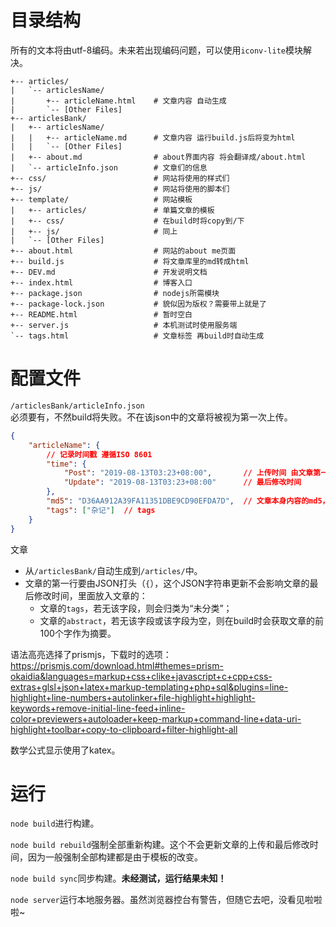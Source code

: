 
# 目录结构

所有的文本将由utf-8编码。未来若出现编码问题，可以使用`iconv-lite`模块解决。


```
+-- articles/
|   `-- articlesName/
|       +-- articleName.html    # 文章内容 自动生成
|       `-- [Other Files]
+-- articlesBank/
|   +-- articlesName/
|   |   +-- articleName.md      # 文章内容 运行build.js后将变为html
|   |   `-- [Other Files]
|   +-- about.md                # about界面内容 将会翻译成/about.html
|   `-- articleInfo.json        # 文章们的信息
+-- css/                        # 网站将使用的样式们
+-- js/                         # 网站将使用的脚本们
+-- template/                   # 网站模板
|   +-- articles/               # 单篇文章的模板
|   +-- css/                    # 在build时将copy到/下
|   +-- js/                     # 同上
|   `-- [Other Files]
+-- about.html                  # 网站的about me页面
+-- build.js                    # 将文章库里的md转成html
+-- DEV.md                      # 开发说明文档
+-- index.html                  # 博客入口
+-- package.json                # nodejs所需模块
+-- package-lock.json           # 貌似因为版权？需要带上就是了
+-- README.html                 # 暂时空白
+-- server.js                   # 本机测试时使用服务端
`-- tags.html                   # 文章标签 再build时自动生成
```

# 配置文件

`/articlesBank/articleInfo.json`  
必须要有，不然build将失败。不在该json中的文章将被视为第一次上传。

```JSON
{
    "articleName": {
        // 记录时间戳 遵循ISO 8601
        "time": {
            "Post": "2019-08-13T03:23+08:00",       // 上传时间 由文章第一次build时生成
            "Update": "2019-08-13T03:23+08:00"      // 最后修改时间
        },
        "md5": "D36AA912A39FA11351DBE9CD90EFDA7D",  // 文章本身内容的md5，用来自动更新最后修改时间的
        "tags": ["杂记"]  // tags
    }
}
```

文章

* 从`/articlesBank/`自动生成到`/articles/`中。
* 文章的第一行要由JSON打头（`{`），这个JSON字符串更新不会影响文章的最后修改时间，里面放入文章的：
    * 文章的`tags`，若无该字段，则会归类为“未分类”；
    * 文章的`abstract`，若无该字段或该字段为空，则在build时会获取文章的前100个字作为摘要。


语法高亮选择了prismjs，下载时的选项：  
https://prismjs.com/download.html#themes=prism-okaidia&languages=markup+css+clike+javascript+c+cpp+css-extras+glsl+json+latex+markup-templating+php+sql&plugins=line-highlight+line-numbers+autolinker+file-highlight+highlight-keywords+remove-initial-line-feed+inline-color+previewers+autoloader+keep-markup+command-line+data-uri-highlight+toolbar+copy-to-clipboard+filter-highlight-all

数学公式显示使用了katex。

# 运行

`node build`进行构建。

`node build rebuild`强制全部重新构建。这个不会更新文章的上传和最后修改时间，因为一般强制全部构建都是由于模板的改变。

`node build sync`同步构建。**未经测试，运行结果未知！**

`node server`运行本地服务器。虽然浏览器控台有警告，但随它去吧，没看见啦啦啦~
